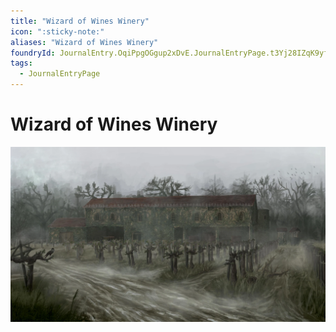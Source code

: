 ```yaml
---
title: "Wizard of Wines Winery"
icon: ":sticky-note:"
aliases: "Wizard of Wines Winery"
foundryId: JournalEntry.OqiPpgOGgup2xDvE.JournalEntryPage.t3Yj28IZqK9yfzD9
tags:
  - JournalEntryPage
---
```


# Wizard of Wines Winery
![](https://raw.githubusercontent.com/SkroxiousDM/SkroxiousDM/refs/heads/main/assets/WizardofWines%2018x10.webp)

